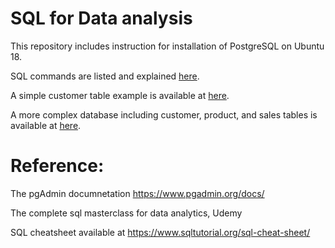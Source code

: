 # SQL for Data analysis

This repository includes instruction for installation of PostgreSQL on Ubuntu 18.


SQL commands are listed and explained <a href="postgreSQL_commands.ipynb">here</a>.

A simple customer table example is available at <a href="customer_table.sql">here</a>.

A more complex database including customer, product, and sales tables is available at <a href="supermarket.sql">here</a>.



# Reference:


The pgAdmin documnetation https://www.pgadmin.org/docs/

The complete sql masterclass for data analytics, Udemy

SQL cheatsheet available at https://www.sqltutorial.org/sql-cheat-sheet/
